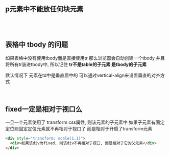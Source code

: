 ## p元素中不能放任何块元素

<br><br>

## 表格中 tbody 的问题
如果表格中没有使用tbody而是直接使用tr 那么浏览器会自动创建一个tbody 并且将所有tr装进tbody中, 所以记住 **tr不是table的子元素 是tbody的子元素**

默认情况下 元素在td中是垂直居中的 可以通过vertical-align来设置垂直的对齐方式


<br>

## fixed一定是相对于视口么 
一旦一个元素使用了 transform css属性, 则该元素的子元素中 如果子元素有固定定位则固定定位元素就不再相对于视口了 而是相对于开启了transform元素
```html
<div style="transform: scale(1.1)">
  <div>如果该div为fixed, 则该div不再相对于视口, 而是相对于它的父元素</div>
</div>
```